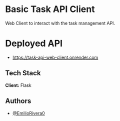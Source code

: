 # Basic Task API Client

Web Client to interact with the task management API.

# Deployed API

- https://task-api-web-client.onrender.com

## Tech Stack

**Client:** Flask

## Authors

- [@EmilioRivera0](https://github.com/EmilioRivera0)



